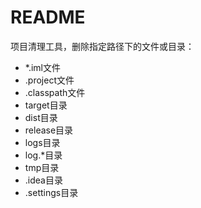 # README

项目清理工具，删除指定路径下的文件或目录：
- *.iml文件
- .project文件
- .classpath文件
- target目录
- dist目录
- release目录
- logs目录
- log.*目录
- tmp目录
- .idea目录
- .settings目录